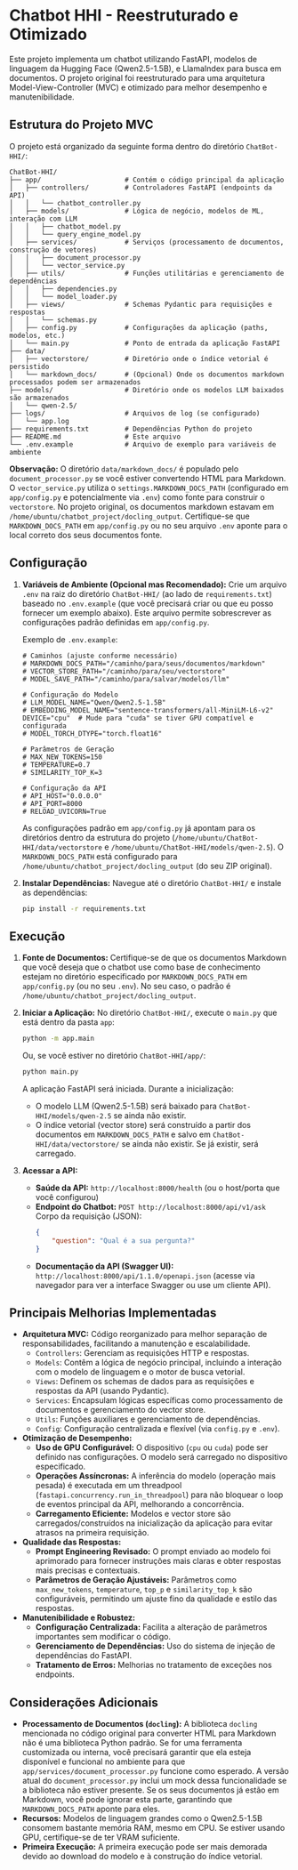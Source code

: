 # Chatbot HHI - Reestruturado e Otimizado

Este projeto implementa um chatbot utilizando FastAPI, modelos de linguagem da Hugging Face (Qwen2.5-1.5B), e LlamaIndex para busca em documentos. O projeto original foi reestruturado para uma arquitetura Model-View-Controller (MVC) e otimizado para melhor desempenho e manutenibilidade.

## Estrutura do Projeto MVC

O projeto está organizado da seguinte forma dentro do diretório `ChatBot-HHI/`:

```
ChatBot-HHI/
├── app/                     # Contém o código principal da aplicação
│   ├── controllers/         # Controladores FastAPI (endpoints da API)
│   │   └── chatbot_controller.py
│   ├── models/              # Lógica de negócio, modelos de ML, interação com LLM
│   │   ├── chatbot_model.py
│   │   └── query_engine_model.py
│   ├── services/            # Serviços (processamento de documentos, construção de vetores)
│   │   ├── document_processor.py
│   │   └── vector_service.py
│   ├── utils/               # Funções utilitárias e gerenciamento de dependências
│   │   ├── dependencies.py
│   │   └── model_loader.py
│   ├── views/               # Schemas Pydantic para requisições e respostas
│   │   └── schemas.py
│   ├── config.py            # Configurações da aplicação (paths, modelos, etc.)
│   └── main.py              # Ponto de entrada da aplicação FastAPI
├── data/
│   ├── vectorstore/         # Diretório onde o índice vetorial é persistido
│   └── markdown_docs/       # (Opcional) Onde os documentos markdown processados podem ser armazenados
├── models/                  # Diretório onde os modelos LLM baixados são armazenados
│   └── qwen-2.5/
├── logs/                    # Arquivos de log (se configurado)
│   └── app.log
├── requirements.txt         # Dependências Python do projeto
├── README.md                # Este arquivo
└── .env.example             # Arquivo de exemplo para variáveis de ambiente
```

**Observação:** O diretório `data/markdown_docs/` é populado pelo `document_processor.py` se você estiver convertendo HTML para Markdown. O `vector_service.py` utiliza o `settings.MARKDOWN_DOCS_PATH` (configurado em `app/config.py` e potencialmente via `.env`) como fonte para construir o `vectorstore`.
No projeto original, os documentos markdown estavam em `/home/ubuntu/chatbot_project/docling_output`. Certifique-se que `MARKDOWN_DOCS_PATH` em `app/config.py` ou no seu arquivo `.env` aponte para o local correto dos seus documentos fonte.

## Configuração

1.  **Variáveis de Ambiente (Opcional mas Recomendado):**
    Crie um arquivo `.env` na raiz do diretório `ChatBot-HHI/` (ao lado de `requirements.txt`) baseado no `.env.example` (que você precisará criar ou que eu posso fornecer um exemplo abaixo). Este arquivo permite sobrescrever as configurações padrão definidas em `app/config.py`.

    Exemplo de `.env.example`:
    ```env
    # Caminhos (ajuste conforme necessário)
    # MARKDOWN_DOCS_PATH="/caminho/para/seus/documentos/markdown"
    # VECTOR_STORE_PATH="/caminho/para/seu/vectorstore"
    # MODEL_SAVE_PATH="/caminho/para/salvar/modelos/llm"

    # Configuração do Modelo
    # LLM_MODEL_NAME="Qwen/Qwen2.5-1.5B"
    # EMBEDDING_MODEL_NAME="sentence-transformers/all-MiniLM-L6-v2"
    DEVICE="cpu"  # Mude para "cuda" se tiver GPU compatível e configurada
    # MODEL_TORCH_DTYPE="torch.float16"

    # Parâmetros de Geração
    # MAX_NEW_TOKENS=150
    # TEMPERATURE=0.7
    # SIMILARITY_TOP_K=3

    # Configuração da API
    # API_HOST="0.0.0.0"
    # API_PORT=8000
    # RELOAD_UVICORN=True
    ```
    As configurações padrão em `app/config.py` já apontam para os diretórios dentro da estrutura do projeto (`/home/ubuntu/ChatBot-HHI/data/vectorstore` e `/home/ubuntu/ChatBot-HHI/models/qwen-2.5`). O `MARKDOWN_DOCS_PATH` está configurado para `/home/ubuntu/chatbot_project/docling_output` (do seu ZIP original).

2.  **Instalar Dependências:**
    Navegue até o diretório `ChatBot-HHI/` e instale as dependências:
    ```bash
    pip install -r requirements.txt
    ```

## Execução

1.  **Fonte de Documentos:**
    Certifique-se de que os documentos Markdown que você deseja que o chatbot use como base de conhecimento estejam no diretório especificado por `MARKDOWN_DOCS_PATH` em `app/config.py` (ou no seu `.env`). No seu caso, o padrão é `/home/ubuntu/chatbot_project/docling_output`.

2.  **Iniciar a Aplicação:**
    No diretório `ChatBot-HHI/`, execute o `main.py` que está dentro da pasta `app`:
    ```bash
    python -m app.main
    ```
    Ou, se você estiver no diretório `ChatBot-HHI/app/`:
    ```bash
    python main.py
    ```

    A aplicação FastAPI será iniciada. Durante a inicialização:
    *   O modelo LLM (Qwen2.5-1.5B) será baixado para `ChatBot-HHI/models/qwen-2.5` se ainda não existir.
    *   O índice vetorial (vector store) será construído a partir dos documentos em `MARKDOWN_DOCS_PATH` e salvo em `ChatBot-HHI/data/vectorstore/` se ainda não existir. Se já existir, será carregado.

3.  **Acessar a API:**
    *   **Saúde da API:** `http://localhost:8000/health` (ou o host/porta que você configurou)
    *   **Endpoint do Chatbot:** `POST http://localhost:8000/api/v1/ask`
        Corpo da requisição (JSON):
        ```json
        {
            "question": "Qual é a sua pergunta?"
        }
        ```
    *   **Documentação da API (Swagger UI):** `http://localhost:8000/api/1.1.0/openapi.json` (acesse via navegador para ver a interface Swagger ou use um cliente API).

## Principais Melhorias Implementadas

*   **Arquitetura MVC:** Código reorganizado para melhor separação de responsabilidades, facilitando a manutenção e escalabilidade.
    *   `Controllers`: Gerenciam as requisições HTTP e respostas.
    *   `Models`: Contêm a lógica de negócio principal, incluindo a interação com o modelo de linguagem e o motor de busca vetorial.
    *   `Views`: Definem os schemas de dados para as requisições e respostas da API (usando Pydantic).
    *   `Services`: Encapsulam lógicas específicas como processamento de documentos e gerenciamento do vector store.
    *   `Utils`: Funções auxiliares e gerenciamento de dependências.
    *   `Config`: Configuração centralizada e flexível (via `config.py` e `.env`).
*   **Otimização de Desempenho:**
    *   **Uso de GPU Configurável:** O dispositivo (`cpu` ou `cuda`) pode ser definido nas configurações. O modelo será carregado no dispositivo especificado.
    *   **Operações Assíncronas:** A inferência do modelo (operação mais pesada) é executada em um threadpool (`fastapi.concurrency.run_in_threadpool`) para não bloquear o loop de eventos principal da API, melhorando a concorrência.
    *   **Carregamento Eficiente:** Modelos e vector store são carregados/construídos na inicialização da aplicação para evitar atrasos na primeira requisição.
*   **Qualidade das Respostas:**
    *   **Prompt Engineering Revisado:** O prompt enviado ao modelo foi aprimorado para fornecer instruções mais claras e obter respostas mais precisas e contextuais.
    *   **Parâmetros de Geração Ajustáveis:** Parâmetros como `max_new_tokens`, `temperature`, `top_p` e `similarity_top_k` são configuráveis, permitindo um ajuste fino da qualidade e estilo das respostas.
*   **Manutenibilidade e Robustez:**
    *   **Configuração Centralizada:** Facilita a alteração de parâmetros importantes sem modificar o código.
    *   **Gerenciamento de Dependências:** Uso do sistema de injeção de dependências do FastAPI.
    *   **Tratamento de Erros:** Melhorias no tratamento de exceções nos endpoints.

## Considerações Adicionais

*   **Processamento de Documentos (`docling`):** A biblioteca `docling` mencionada no código original para converter HTML para Markdown não é uma biblioteca Python padrão. Se for uma ferramenta customizada ou interna, você precisará garantir que ela esteja disponível e funcional no ambiente para que `app/services/document_processor.py` funcione como esperado. A versão atual do `document_processor.py` inclui um mock dessa funcionalidade se a biblioteca não estiver presente. Se os seus documentos já estão em Markdown, você pode ignorar esta parte, garantindo que `MARKDOWN_DOCS_PATH` aponte para eles.
*   **Recursos:** Modelos de linguagem grandes como o Qwen2.5-1.5B consomem bastante memória RAM, mesmo em CPU. Se estiver usando GPU, certifique-se de ter VRAM suficiente.
*   **Primeira Execução:** A primeira execução pode ser mais demorada devido ao download do modelo e à construção do índice vetorial.
